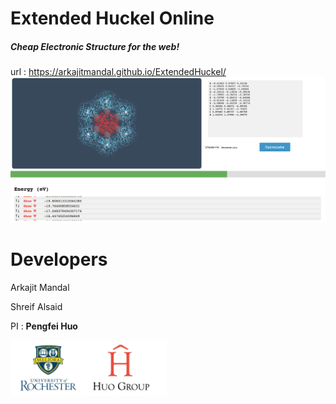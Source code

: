 # Extended Huckel Online
##### Cheap Electronic Structure for the web! 
url : https://arkajitmandal.github.io/ExtendedHuckel/
<img src="Demo.png" >

# Developers
Arkajit Mandal 

Shreif Alsaid

PI : <b> Pengfei Huo </b>

<img src="logo.jpg" width="250">
